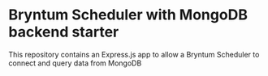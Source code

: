 # Bryntum Scheduler with MongoDB backend starter

This repository contains an Express.js app to allow a Bryntum Scheduler to connect and query data from MongoDB